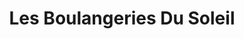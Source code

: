 ---
title: "Les Boulangeries Du Soleil"
url: /draguignan/les-boulangeries-du-soleil/
shop: boulangerie
---